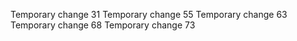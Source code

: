 Temporary change 31
Temporary change 55
Temporary change 63
Temporary change 68
Temporary change 73
